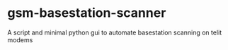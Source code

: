 # gsm-basestation-scanner
A script and minimal python gui to automate basestation scanning on telit modems
